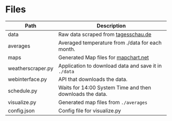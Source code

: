 # Files

|       Path        | Description |
|-------------------|-------------|
| data              | Raw data scraped from [tagesschau.de](https://wetter.tagesschau.de/deutschland/wetterstationen/)
| averages          | Averaged temperature from ./data for each month.
| maps              | Generated Map files for [mapchart.net](https://mapchart.net/germany-districts.html)
| weatherscraper.py | Application to download data and save it in ``./data``
| webinterface.py   | API that downloads the data.
| schedule.py       | Waits for 14:00 System Time and then downloads the data.
| visualize.py      | Generated map files  from ``./averages``
| config.json       | Config file for visualize.py
